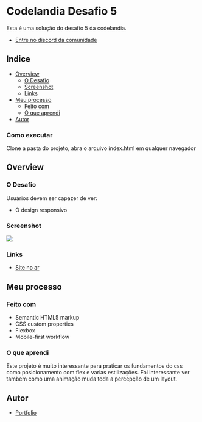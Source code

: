 # Codelandia Desafio 5

Esta é uma solução do desafio 5 da codelandia.

- [Entre no discord da comunidade](https://discord.gg/wNCWTVuxyz)

## Indice

- [Overview](#overview)
  - [O Desafio](#o-desafio)
  - [Screenshot](#screenshot)
  - [Links](#links)
- [Meu processo](#meu-processo)
  - [Feito com](#feito-com)
  - [O que aprendi](#o-que-aprendi)
- [Autor](#autor)

### Como executar

Clone a pasta do projeto, abra o arquivo index.html em qualquer navegador

## Overview

### O Desafio

Usuários devem ser capazer de ver:

- O design responsivo

### Screenshot

![](./nft-card-preview.gif)

### Links

- [Site no ar](https://rialbeg.github.io/codelandia_desafio5/)

## Meu processo

### Feito com

- Semantic HTML5 markup
- CSS custom properties
- Flexbox
- Mobile-first workflow

### O que aprendi

Este projeto é muito interessante para praticar os fundamentos do css como posicionamento com flex e varias estilizações. Foi interessante ver tambem como uma animação muda toda a percepção de um layout.

## Autor

- [Portfolio](rialbeg.github.io/portfolio)
